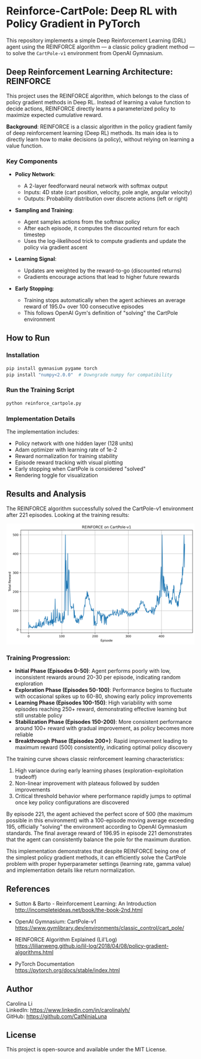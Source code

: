 # Reinforce-CartPole: Deep RL with Policy Gradient in PyTorch

This repository implements a simple Deep Reinforcement Learning (DRL) agent using the REINFORCE algorithm — a classic policy gradient method — to solve the `CartPole-v1` environment from OpenAI Gymnasium.

## Deep Reinforcement Learning Architecture: REINFORCE

This project uses the REINFORCE algorithm, which belongs to the class of policy gradient methods in Deep RL. Instead of learning a value function to decide actions, REINFORCE directly learns a parameterized policy to maximize expected cumulative reward.

**Background**: REINFORCE is a classic algorithm in the policy gradient family of deep reinforcement learning (Deep RL) methods. Its main idea is to directly learn how to make decisions (a policy), without relying on learning a value function.

### Key Components

-  **Policy Network**:

   -  A 2-layer feedforward neural network with softmax output
   -  Inputs: 4D state (cart position, velocity, pole angle, angular velocity)
   -  Outputs: Probability distribution over discrete actions (left or right)

-  **Sampling and Training**:

   -  Agent samples actions from the softmax policy
   -  After each episode, it computes the discounted return for each timestep
   -  Uses the log-likelihood trick to compute gradients and update the policy via gradient ascent

-  **Learning Signal**:

   -  Updates are weighted by the reward-to-go (discounted returns)
   -  Gradients encourage actions that lead to higher future rewards

-  **Early Stopping**:
   -  Training stops automatically when the agent achieves an average reward of 195.0+ over 100 consecutive episodes
   -  This follows OpenAI Gym's definition of "solving" the CartPole environment

## How to Run

### Installation

```bash
pip install gymnasium pygame torch
pip install "numpy<2.0.0"  # Downgrade numpy for compatibility
```

### Run the Training Script

```bash
python reinforce_cartpole.py
```

### Implementation Details

The implementation includes:

-  Policy network with one hidden layer (128 units)
-  Adam optimizer with learning rate of 1e-2
-  Reward normalization for training stability
-  Episode reward tracking with visual plotting
-  Early stopping when CartPole is considered "solved"
-  Rendering toggle for visualization

## Results and Analysis

The REINFORCE algorithm successfully solved the CartPole-v1 environment after 221 episodes. Looking at the training results:

![REINFORCE Learning Curve](https://github.com/CatNinjaLuna/reinforce-cartpole/raw/main/training_curve.png)

### Training Progression:

-  **Initial Phase (Episodes 0-50)**: Agent performs poorly with low, inconsistent rewards around 20-30 per episode, indicating random exploration
-  **Exploration Phase (Episodes 50-100)**: Performance begins to fluctuate with occasional spikes up to 60-80, showing early policy improvements
-  **Learning Phase (Episodes 100-150)**: High variability with some episodes reaching 250+ reward, demonstrating effective learning but still unstable policy
-  **Stabilization Phase (Episodes 150-200)**: More consistent performance around 100+ reward with gradual improvement, as policy becomes more reliable
-  **Breakthrough Phase (Episodes 200+)**: Rapid improvement leading to maximum reward (500) consistently, indicating optimal policy discovery

The training curve shows classic reinforcement learning characteristics:

1. High variance during early learning phases (exploration-exploitation tradeoff)
2. Non-linear improvement with plateaus followed by sudden improvements
3. Critical threshold behavior where performance rapidly jumps to optimal once key policy configurations are discovered

By episode 221, the agent achieved the perfect score of 500 (the maximum possible in this environment) with a 100-episode moving average exceeding 195, officially "solving" the environment according to OpenAI Gymnasium standards. The final average reward of 196.95 in episode 221 demonstrates that the agent can consistently balance the pole for the maximum duration.

This implementation demonstrates that despite REINFORCE being one of the simplest policy gradient methods, it can efficiently solve the CartPole problem with proper hyperparameter settings (learning rate, gamma value) and implementation details like return normalization.

## References

-  Sutton & Barto - Reinforcement Learning: An Introduction  
   http://incompleteideas.net/book/the-book-2nd.html

-  OpenAI Gymnasium: CartPole-v1  
   https://www.gymlibrary.dev/environments/classic_control/cart_pole/

-  REINFORCE Algorithm Explained (Lil'Log)  
   https://lilianweng.github.io/lil-log/2018/04/08/policy-gradient-algorithms.html

-  PyTorch Documentation  
   https://pytorch.org/docs/stable/index.html

## Author

Carolina Li  
LinkedIn: https://www.linkedin.com/in/carolinalyh/  
GitHub: https://github.com/CatNinjaLuna

## License

This project is open-source and available under the MIT License.
